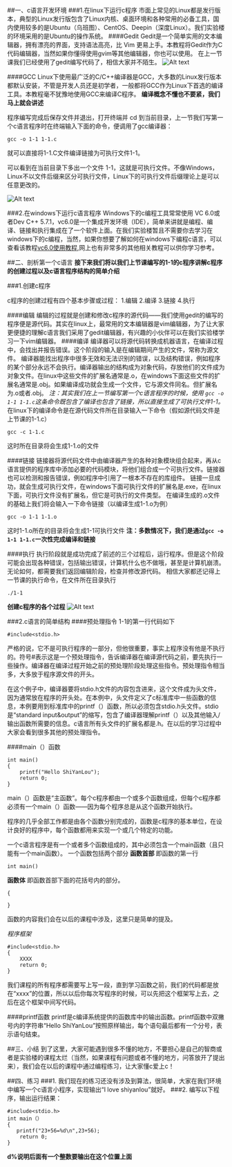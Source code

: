 ##一、c语言开发环境
###1.在linux下运行c程序
市面上常见的Linux都是发行版本，典型的Linux发行版包含了Linux内核、桌面环境和各种常用的必备工具，国内使用较多的是Ubuntu（乌班图）、CentOS、Deepin（深度Linux）。我们实验楼的环境采用的是Ubuntu的操作系统。
####Gedit
Gedit是一个简单实用的文本编辑器，拥有漂亮的界面，支持语法高亮，比 Vim 更易上手。本教程将Gedit作为C代码编辑器，当然如果你懂得使用gvim等其他编辑器，你也可以使用。
在上一节课我们已经使用了gedit编写代码了，相信大家并不陌生。
![Alt text](https://dn-anything-about-doc.qbox.me/c/1-11.jpg)

####GCC
Linux下使用最广泛的C/C++编译器是GCC，大多数的Linux发行版本都默认安装，不管是开发人员还是初学者，一般都将GCC作为Linux下首选的编译工具。本教程毫不犹豫地使用GCC来编译C程序。
**编译概念不懂也不要紧，我们马上就会讲述**

程序编写完成后保存文件并退出，打开终端并 cd 到当前目录，上一节我们写第一个c语言程序时在终端输入下面的命令，便调用了gcc编译器：
``` 
gcc -o 1-1 1-1.c
```

就可以直接将1-1.C文件编译链接为可执行文件1-1。

可以看到在当前目录下多出一个文件 1-1，这就是可执行文件。不像Windows，Linux不以文件后缀来区分可执行文件，Linux下的可执行文件后缀理论上是可以任意更改的。

![Alt text](https://dn-anything-about-doc.qbox.me/c/1-34.jpg)



###2.在windows下运行c语言程序
Windows下的c编程工具常常使用 VC 6.0或者Dev C++ 5.7.1，vc6.0是一个集成开发环境（IDE），简单来讲就是编程、编译、链接和执行集成在了一个软件上面。在我们实验楼暂且不需要你去学习在windows下的c编程，当然，如果你想要了解如何在windows下编程c语言，可以查看该教程[vc6.0使用教程](http://jingyan.baidu.com/article/f0e83a25c24f8a22e591019f.html),网上也有非常多的其他相关教程可以供你学习参考。

##二、剖析第一个c语言
**接下来我们将以我们上节课编写的1-1的c程序讲解c程序的创建过程以及c语言程序结构的简单介绍**

###1.创建c程序

c程序的创建过程有四个基本步骤或过程：
1.编辑
2.编译
3.链接
4.执行

####编辑
编辑的过程就是创建和修改c程序的源代码——我们使用gedit的编写的程序便是源代码。其实在linux上，最常用的文本编辑器是vim编辑器，为了让大家更便捷的理解c语言我们采用了gedit编辑器，有兴趣的小伙伴可以在我们实验楼学习一下vim编辑器。
####编译
编译器可以将源代码转换成机器语言，在编译过程中，会找出并报告错误。这个阶段的输入是在编辑期间产生的文件，常称为源文件。
编译器能找出程序中很多无效和无法识别的错误，以及结构错误，例如程序的某个部分永远不会执行。编译器输出的结构成为对象代码，存放他们的文件成为对象文件。在linux中这些文件的扩展名通常是.o，在windows下面这些文件的扩展名通常是.obj。如果编译成功就会生成一个文件，它与源文件同名。但扩展名为.o或者.obj。
*注：其实我们在上一节编写第一个c语言程序的时候，使用 `gcc -o 1-1 1-1.c`这条命令既包含了编译也包含了链接，所以直接生成了可执行文件1-1。*
在linux下的编译命令是在源代码文件所在目录输入一下命令（假如源代码文件是上节课的1-1.c）
```
gcc -c 1-1.c
```

这时所在目录将会生成1-1.o的文件


####链接
链接器将源代码文件中由编译器产生的各种对象模块组合起来，再从c语言提供的程序库中添加必要的代码模块，将他们组合成一个可执行文件。链接器也可以检测和报告错误，例如程序中引用了一根本不存在的库组件。
链接一旦成功，就会生成可执行文件，在windows下面可执行文件的扩展名是.exe，在linux下面，可执行文件没有扩展名，但它是可执行的文件类型。
在编译生成的.o文件的基础上我们将会输入一下命令链接（以编译生成1-1.o为例）
```
gcc -o 1-1 1-1.o
```
这时1-1.o所在的目录将会生成1-1可执行文件
**注：多数情况下，我们是通过`gcc -o 1-1 1-1.c`一次性完成编译和链接**


####执行
执行阶段就是成功完成了前述的三个过程后，运行程序。但是这个阶段可能会出现各种错误，包括输出错误，计算机什么也不做哦，甚至是计算机崩溃。无论如何，都需要我们返回编辑阶段，检查并修改源代码。
相信大家都还记得上一节课的执行命令，在文件所在目录执行
```
./1-1
```
**创建c程序的各个过程**
![Alt text](https://dn-anything-about-doc.qbox.me/c/2-11.png)

###2.c语言的简单结构
####预处理指令
1-1的第一行代码如下
```
#include<stdio.h>
```

严格的说，它不是可执行程序的一部分，但他很重要，事实上程序没有他是不执行的。符号#表示这是一个预处理指令，告诉编译器在编译源代码之前，要先执行一些操作。编译器在编译过程开始之前的预处理阶段处理这些指令。预处理指令相当多，大多放于程序源文件的开头。

在这个例子中，编译器要将stdio.h文件的内容包含进来，这个文件成为头文件，因为通常放在程序的开头处。在本例中，头文件定义了c标准库中一些函数的信息，本例要用到标准库中的printf（）函数，所以必须包含stdio.h头文件。stdio是“standard input&output”的缩写，包含了编译器理解printf（）以及其他输入/输出函数所需要的信息。c语言所有头文件的扩展名都是.h。在以后的学习过程中大家会看到很多其他的预处理指令。

####main（）函数
```
int main()
{
    printf("Hello ShiYanLou");
    return 0;
}
```

main（）函数是“主函数”。每个c程序都由一个或多个函数组成，但每个c程序都必须有一个main（）函数——因为每个程序总是从这个函数开始执行。

程序的几乎全部工作都是由各个函数分别完成的，函数是c程序的基本单位，在设计良好的程序中，每个函数都用来实现一个或几个特定的功能。

一个c语言程序是有一个或者多个函数组成的，其中必须包含一个main函数（且只能有一个main函数）。
一个函数包括两个部分
**函数首部**
即函数的第一行
```
int main()
```

**函数体**
即函数首部下面的花括号内的部分。
```
{
    
}
```
函数的内容我们会在以后的课程中涉及，这里只是简单的提及。

*程序框架*
```
#include<stdio.h>
{
    XXXX
    return 0;
}
```

我们课程的所有程序都需要写上写一段，直到学习函数之前，我们的代码都是放在“xxxx”的位置，所以以后你每次写程序的时候，可以先把这个框架写上去，之后在这个框架中间写代码。

####printf函数
printf是c编译系统提供的函数库中的输出函数。printf函数中双撇号内的字符串“Hello ShiYanLou”按照原样输出，每个语句最后都有一个分号，表示语句结束。

##三、小结
到了这里，大家可能遇到很多不懂的地方，不要担心是自己的智商或者是实验楼的课程太烂（当然，如果课程有问题或者不懂的地方，问答放开了提出来），我们会在以后的课程中通过编程练习，让大家懂c爱上c！

##四、练习
###1.
我们现在的练习还没有涉及到算法，很简单，大家在我们环境中编写一个c语言小程序，实现输出“I love shiyanlou”就好。
###2.
编写以下程序，输出运行结果：

```
#include<stdio.h>
int main（）
{
   printf("23+56=%d\n",23+56);
    return 0;
}
```
**d%说明后面有一个整数要输出在这个位置上面**












